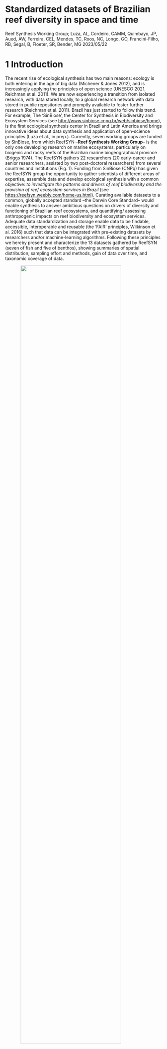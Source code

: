 Standardized datasets of Brazilian reef diversity in space and time
================
Reef Synthesis Working Group; Luza, AL, Cordeiro, CAMM, Quimbayo, JP,
Aued, AW, Ferreira, CEL, Mendes, TC, Roos, NC, Longo, GO,
Francini-Filho, RB, Segal, B, Floeter, SR, Bender, MG
2023/05/22

<!-- README.md is generated from README.Rmd. Please edit that file -->
<!-- badges: start -->
<!-- badges: end -->

# 1 Introduction

The recent rise of ecological synthesis has two main reasons: ecology is
both entering in the age of big data (Michener & Jones 2012), and is
increasingly applying the principles of open science (UNESCO 2021,
Reichman et al. 2011). We are now experiencing a transition from
isolated research, with data stored locally, to a global research
network with data stored in public repositories and promptly available
to foster further research (Reichman et al. 2011). Brazil has just
started to follow this trend. For example, The ‘SinBiose’, the Center
for Synthesis in Biodiversity and Ecosystem Services (see
<http://www.sinbiose.cnpq.br/web/sinbiose/home>), is the first
ecological synthesis center in Brazil and Latin America and brings
innovative ideas about data synthesis and application of open-science
principles (Luza et al., in prep.). Currently, seven working groups are
funded by SinBiose, from which ReefSYN –**Reef Synthesis Working
Group**– is the only one developing research on marine ecosystems,
particularly on biogenic and rocky reefs of the Brazilian marine
biogeographical province (Briggs 1974). The ReefSYN gathers 22
researchers (20 early-career and senior researchers, assisted by two
post-doctoral researchers) from several countries and institutions (Fig.
1). Funding from SinBiose (CNPq) has given the ReefSYN group the
opportunity to gather scientists of different areas of expertise,
assemble data and develop ecological synthesis with a common objective:
*to investigate the patterns and drivers of reef biodiversity and the
provision of reef ecosystem services in Brazil* (see
<https://reefsyn.weebly.com/home-us.html>). Curating available datasets
to a common, globally accepted standard –the Darwin Core Standard– would
enable synthesis to answer ambitious questions on drivers of diversity
and functioning of Brazilian reef ecosystems, and quantifying/ assessing
anthropogenic impacts on reef biodiversity and ecosystem services.
Adequate data standardization and storage enable data to be findable,
accessible, interoperable and reusable (the ‘FAIR’ principles, Wilkinson
et al. 2016) such that data can be integrated with pre-existing datasets
by researchers and/or machine-learning algorithms. Following these
principles we hereby present and characterize the 13 datasets gathered
by ReefSYN (seven of fish and five of benthos), showing summaries of
spatial distribution, sampling effort and methods, gain of data over
time, and taxonomic coverage of data.

<img src="README_files/figure-gfm/unnamed-chunk-1-1.png" width="80%" height="80%" style="display: block; margin: auto;" /><img src="README_files/figure-gfm/unnamed-chunk-1-2.png" width="80%" height="80%" style="display: block; margin: auto;" />
Fig. 1: Institutions (A) and research topics (B) explored by the ReefSYN
team members.

# 2 Methodology

## 2.1 Geographical and temporal coverage

From 2001 up to 2020, we gathered data on fish and benthic organisms
(e.g., algae, corals) in more 344 localities distributed throughout the
Brazilian coast and oceanic islands (Fig. 2, Tables 1 and 2). All these
data came from geographically replicated, large-scale and long-term
ecological monitoring research programs conducted over the last decades
in Brazil (SISBOTA-MAR, PELD-ILOC, Abrolhos Bank monitoring), and from
novel initiatives such as the monitoring of reef fish and benthos of Rio
Grande do Norte (e.g., Ross et al. 2019). The Brazilian marine
biogeographical province (Briggs, 1974; Floeter et al., 2008; Pinheiro
et al., 2018), located in Southwestern Atlantic, host reefs with mostly
turbid and nutrient-rich waters due to the sediment discharge from
several rivers that flow into the coast (Aued et al., 2018; Loiola et
al., 2019; Mies et al., 2020).Coral and rocky reefs are disposed along
more than 27 latitude degrees in the narrow continental shelf (0.91N to
27.6S latitude degrees; Fig. 3). These reefs are exposed to varied
temperature, productivity and salinity settings, producing a
north/northeast and south/southeast regionalization of the coastal
biodiversity (Cord et al., 2022; Pinheiro et al., 2018). Far from the
coast there are four oceanic islands, which host coralligenous and rocky
reefs, with high endemism levels, and a varied similarity in species
composition to that of coastal reefs (Cord et al., 2022; Pinheiro et
al., 2018). Recent analysis of spatially extensive benthic datasets
revealed clear-water reef communities occurring in the oceanic islands
and in oligotrophic waters from the Northeast region, whereas
turbid-water reef communities occurring throughout the coast (Santana et
al. 2023). The sampling effort available in the current datasets was not
evenly distributed in time. Indeed, since 2001, the number of samples
accumulated over time, as well as the number of sampled taxa (Fig. 2).
There was a notable increase in sampling effort after 2012-2013, which
is associated with the Sisbiota-Mar network, the increase in team
members, aggregation of datasets, and the total amount of financial
support derived from network cooperative efforts/partners. The
ProspeqMar project, for example, which has bioprospection and holobiotic
investigation objectives, has been an important contribution to network
maintenance from 2013 onwards. Notably, the cumulative number of
eventIDs (i.e. information associated with a sampling event–
i.e. something that occurs at a place and time– Darwin Core Task Group
(2009)) over time across the datasets show that i) there was an abrupt
increase in the number of eventIDs after 2013, mainly for benthos
(leveraged by the Sisbiota-Mar project (CNPq)), ii) large projects such
as Sisbiota-Mar and PELD ILOC have already made an effort to gather data
from previous initiatives (Krajewski & Floeter 2011), iii) there was a
nearly constant increase in the number of fish taxa over time. For
benthos, in contrast, there were years of constancy amid years of abrupt
increase in the number of identified taxa (Figs. 3 and 4), a delay
probably caused by the laboratory and computational work required to
identify these organisms.

<img src="README_files/figure-gfm/unnamed-chunk-2-1.png" width="100%" height="100%" style="display: block; margin: auto;" />
Fig. 2: Spatial distribution of fish (left) and benthos (right) sampling
sites per dataset.

## 2.2 Data description

The datasets described here represent different efforts to gather data
on reef fish and benthos along the Brazilian biogeographical province.
We hereby present 13 datasets, being eight of reef fish and five of
benthos. Three out of seven fish datasets and two out of five benthic
datasets are time series (Tables 1 and 2). The remaining datasets are
spatial snapshots (only one visit to a site) whose data were collected
over many years. There were a total of 23906 samples distributed
throughout the Brazilian biogeographic province (n=19969 for fish, and
n=3937) from 2001 to 2023. These samples were distributed in a total of
50 sites and 316 localities.

Table 1: Description of reef fish datasets.

| Dataset |         Sampling Protocol          | Samples (n) |     Scale     | Sampling area (m2) | Number of sites |    Latitude    |   Longitude    |   Years   |
|:-------:|:----------------------------------:|:-----------:|:-------------:|:------------------:|:---------------:|:--------------:|:--------------:|:---------:|
|    I    | Underwater visual survey - 20 x 2m |    4570     | Transect/plot |         40         |       20        |  -27.85, 0.92  | -48.52, -28.86 | 2001-2015 |
|   VI    |        Video plot - 2 x 1m         |     390     | Transect/plot |         2          |       12        |  -27.6, -0.87  | -48.39, -34.04 | 2009-2014 |
|   IV    | Underwater Visual Survey - 20 x 2m |    3480     | Transect/plot |         40         |        4        |  -20.53, 0.97  | -33.82, -28.86 | 2006-2019 |
|  VIII   | Underwater visual survey - 20 x 2m |     859     | Transect/plot |         40         |        7        |  -6.38, -4.72  | -36.7, -34.93  | 2016-2023 |
|    V    | Underwater visual survey - 20 x 2m |    1897     | Transect/plot |         40         |        9        | -27.84, -27.12 | -48.53, -48.33 | 2007-2021 |
|   III   | Underwater visual survey - 20 x 2m |    2159     | Transect/plot |         40         |        1        | -23.01, -22.96 | -42.04, -41.98 | 2003-2021 |
|   II    | Stationary visual survey - 4 x 2m  |    6422     | Transect/plot |         8          |        5        |  -18, -16.89   | -39.15, -38.65 | 2001-2014 |
|   VII   | Underwater visual survey - 20 x 2m |     330     | Transect/plot |         40         |        1        | -24.11, -24.1  | -45.71, -45.69 | 2013-2022 |

Table 2: number of sampling events of benthos sampling, per dataset.

| Dataset |       Sampling Protocol       | Samples (n) |   Scale    | Sampling area (m2) | Number of sites |    Latitude    |   Longitude    |   Years   |
|:-------:|:-----------------------------:|:-----------:|:----------:|:------------------:|:---------------:|:--------------:|:--------------:|:---------:|
|   XI    | Photoquadrats - 0.25 x 0.25 m |     345     | Plot/point |        0.06        |       15        |  -27.6, -0.87  | -48.39, -29.31 | 2010-2014 |
|    X    | Photoquadrats - 0.66 x 0.75 m |     24      | Plot/point |        0.50        |        7        |  -24.29, 0.92  | -46.18, -28.86 | 2008-2018 |
|   XII   |    Photoquadrats 50 X 50cm    |    2634     | Plot/point |        0.25        |        4        |  -20.52, 0.92  | -33.82, -29.32 | 2013-2019 |
|  XIII   | Photoquadrats - 0.25 x 0.25 m |     285     | Plot/point |        0.06        |        7        |  -6.38, -4.75  | -36.69, -34.93 | 2016-2017 |
|   IX    |  Photoquadrats - 0.5 x 0.5 m  |     54      | Plot/point |        0.66        |        7        | -17.98, -16.89 | -39.15, -38.66 | 2003-2014 |
|   IX    |   Photoquadrats - 1 X 0.7 m   |     595     | Plot/point |        0.66        |        7        | -17.98, -16.89 | -39.15, -38.66 | 2003-2014 |

<!-- badges: start -->
<!-- badges: end -->

<img src="README_files/figure-gfm/unnamed-chunk-5-1.png" width="100%" height="100%" style="display: block; margin: auto;" />
Fig. 3: The number of sampling events accumulated over time for fish
(top) and benthos (bottom). One sampling event consists, for example, on
one transect deployed into a locality. The vertical segments indicate
the year in which data included in each dataset started to be collected.
The horizontal bars depict the main funding sources as follows: dark
gray bar: Sisbiota, CNPq; light gray bar: PELD, CNPq; green bar:
ReefSYN, SinBiose CNPq.Databases: I: Fish communities from the Brazilian
province; II: Abrolhos Bank monitoring/time series; III: Arraial do Cabo
(Rio de Janeiro) monitoring/time series; IV: Oceanic islands’
monitoring/time series; V: Santa Catarina monitoring/time series; VI:
Trophic interactions along the Western Atlantic; VII: Alcatrazes
monitoring/time series; VIII: Rio Grande do Norte monitoring/time
series; IX: Benthic communities’ monitoring in Abrolhos Bank; X:
Extended benthic communities from the Brazilian province; XI: Benthic
communities from the Brazilian province; XII: Benthic communities’
monitoring/time series from oceanic islands; XIII: Benthic communities
from Rio Grande do Norte.

<img src="README_files/figure-gfm/unnamed-chunk-6-1.png" width="100%" height="100%" style="display: block; margin: auto;" />
Fig. 4: Trends in the number of scientific names accumulated over time
for fish (top) and benthos (bottom). The vertical segments depict the
year in which data included in each Dataset started to be collected. The
horizontal bars depict the formal funding as follows: dark gray bar:
Sisbiota, CNPq; light gray bar: PELD, CNPq; green bar: ReefSYN, SinBiose
CNPq. Databases: I: Fish communities from the Brazilian province; II:
Abrolhos Bank monitoring/time series; III: Arraial do Cabo (Rio de
Janeiro) monitoring/time series; IV: Oceanic islands’ monitoring/time
series; V: Santa Catarina monitoring/time series; VI: Trophic
interactions along the Western Atlantic; VII: Alcatrazes monitoring/time
series; VIII: Rio Grande do Norte monitoring/time series; IX: Benthic
communities’ monitoring in Abrolhos Bank; X: Extended benthic
communities from the Brazilian province; XI: Benthic communities from
the Brazilian province; XII: Benthic communities’ monitoring/time series
from oceanic islands; XIII: Benthic communities from Rio Grande do
Norte.

# 2.3 Data sources and sampling protocol

## 2.3.1 Reef fish datasets

### 2.3.1.1 Dataset I: Fish communities from the Brazilian province

This dataset, used by Morais et al. (2017), includes fish counts and
size estimates in 4,570 transects distributed over 137 localities in 20
different sites spanning from 0° to 27°S latitude degrees (including
oceanic islands). Sampling descriptors include *Observer ID*, *site
depth*, and *date*. The geographical information (coordinates) is
indicated here at the site level (i.e., represents a set of replicates
of transects in a given time and place). The method used to sample fish
was underwater visual census (UVC) with 20 × 2m in dimension, and
samples were obtained in the austral summer from 2007 to 2011. Strip
transects performed by free or scuba diving, during which the diver
unwound a tape while identifying, counting and estimating the total
length (LT, cm) of non-cryptic fishes \>10 cm. And, while retracting the
tape, following the same procedure for benthic-associated non-cryptic
fishes \<10 cm and cryptic species (see Morais et al. 2017 for more
details). The dataset also includes data from Krajewski & Floeter
(2011).

### 2.3.1.2 Dataset II: Abrolhos Bank monitoring/time series

Fish assemblage data from the Abrolhos Bank was collected by Ronaldo
Francini-Filho from 2001 to 2014. The dataset here includes samples of
five sites and 28 localities nested within sites but not evenly
distributed in space.. The variables in this dataset are related to the
description of fish identification and abundance, measured at stationary
visual censuses (4 x 2m, 5 min). Depth of sampling varied among sites
and ranged between 2 and 15m. Benthic communities assessments were
completed at the same sites, localities and depths of fish stationary
censuses, using either point-intersect technique (four 10m-transects in
each depth and locality) or photo quadrats (10 quadrats, 0.7m2).

### 2.3.1.3 Dataset III: Arraial do Cabo (Rio de Janeiro) monitoring/time series

The data were collected by the [LECAR team](https://www.lecar.uff.br/)
from 2003 to 2021, but were annually collected only from 2014 to 2021 at
four of the 21 sites monitored. All other sites were sampled
opportunistically. Dataset includes fish species, size and abundance
recorded at 40m2 (20x2m) belt-transects in rocky reefs in Arraial do
Cabo, Rio de Janeiro. Transects were laid at different depths at,
approximately, 5m intervals according to local maximum depths, ranging
from 1 to 25m deep. Samples include data from two distinct oceanographic
domains present locally, one under strong influence of seasonal
upwelling, and another with indirect influence of the upwelling.

### 2.3.1.4 Dataset IV: Oceanic islands’ monitoring/time series

Dataset of fish recorded in the four oceanic islands of Brazil: Fernando
de Noronha Archipelago, Rocas’ Atoll, Trindade Island and Martiz Vaz
Archipelago, and Saint Peter and Saint Paul’s Archipelago. Data were
collected from 2013 to 2019, organized by Juan Quimbayo, Thiago Silveira
and Cesar Cordeiro (PELD-ILOC team) and is curated by Cesar Cordeiro.
The method used to sample fish was the underwater visual census (UVC).
These data were generated by the team of applying the same UVS protocol
(20 x 2m strip transect) described above and used by Morais et
al. (2017). Transects were laid at different depths at 5m intervals
according to local maximum depths, ranging from 3 to 25m deep.

### 2.3.1.5 Dataset V: Santa Catarina monitoring/time series

The data was collected yearly by the [LBMM team](https://lbmm.ufsc.br/),
from 2007 to 2021. Dataset includes fish species, size and abundance
recorded at 40m2 (20x2m) belt-transects in nine sites along the Santa
Catarina state coastal area. Transects were laid at different depths at,
approximately, 5m intervals according to local maximum depths, ranging
from 1 to 25m deep (Quimbayo et al. 2022).

### 2.3.1.6 Dataset VI: Trophic interactions along the Western Atlantic

This dataset, used by Longo et al. (2019), includes records of feeding
behavior of fish over the benthic community, as well interactions among
fish. These data were obtained with 1,133 unique videoplots deployed in
70 localities from 17 different sites spanning 61 degrees of latitude,
from 34°N to 27°S. Sampling descriptors include *recording time*,
*date*, *depth*, and *observed ID*. At each site, static videos were
replicated at 2 × 1 m areas positioned haphazardly on the reefs, with
5–10 m between replicates. Feeding pressure was estimated as the product
of the number of bites taken and the body mass (in kilograms) of the
fish, accounting for body size variation. Individual biomass was
obtained through length–weight relationships from the literature (Froese
& Pauly, 2016).

### 2.3.1.7 Dataset VII: Alcatrazes monitoring/time series

This dataset has been collected through the collective effort among
Instituto Chico Mendes, Centro de Biologia Marinha, Universidade de São
Paulo (CEBIMar/USP), LECAR and LBMM teams. The Alcatrazes Archipelago
(AA) is located 36 km offshore the Northern Coast of São Paulo State,
Brazil (24°06’03” S, 45°41’25” W; Fig. 1). This archipelago is composed
of one main island and 13 rocky outcrops of different size, making up 73
ha of land. The Alcatrazes monitoring program started 2013 until present
and has aimed to monitor reef fish assemblages using belt transects
(underwater visual surveys of 40 m2 (20 - 2m transects). A total of 113
species were recorded (109 identified at the level of species and four
at the level of genus) along 325 plots (belt transects). In each
transect, the divers identified, counted, and estimated the total length
(TL) of all fish species observed within a belt transect.

### 2.3.1.8 Dataset VIII: Rio Grande do Norte monitoring/time series

Data collected by Guilherme Longo and Natália C Roos in Rio Grande do
Norte, based on fishes and benthos collected in the same spatial unit. A
transect of 20x2m was used to record fishes, they also deployed 10 photo
quadrats to register benthic organisms. Data have been collected yearly
since 2016, at depths ranging from 1 to 28 m according to local depth.
These data were used in a publication by Natalia Roos [Roos et
al. 2019](https://www.int-res.com/prepress/m13005.html).

## 2.3.2 Benthic datasets

### 2.3.2.1 Dataset IX: Benthic communities’ monitoring in Abrolhos Bank

A mosaic of 15 high-resolution digital images totaling 0.7 m2
constituted each sample. Quadrats were permanently delimited by fixed
metal pins and set at random distances along a 20–50 m axis on the tops
of reef pinnacles. Relative coral cover was estimated through the
identification of organisms below 300 randomly distributed points per
quadrat (i.e., 20 points per photograph) using the Coral Point Count
with Excel Extensions software (Kohler and Gill, 2006). The counts of
benthic organisms were converted to percentages.

### 2.3.2.2 Dataset X: Extended benthic communities from the Brazilian province

This dataset was compiled by Erika Santana, Anaíde Aued, and Ronaldo
Francini-Filho, and consists of data on benthic organisms sampled in
photo quadrats deployed in several sites disposed along the coast and
oceanic islands. This dataset is complementary to the dataset of Aued et
al. (2018). Following the imaging register, image processing was done
using the Coral Point Count with Excel extensions software (CPCe v. 4.1)
(Kohler and Gill, 2006). Benthic organisms were identified at different
taxonomic levels (morphotype, species, order). Morphotypes were adapted
from Steneck and Dethier (1994) in which algae are grouped according to
morpho-anatomical characteristics. However, morphotype, bare substrate,
sediment, lost information (shade, quadrat, tape) and turf were not
included in the data because they do not represent taxonomic entities in
which DwC standards are based. The dataset originally had environmental
descriptors such as *site depth*, *month* and *year*, which were
adequate here using DwC standards. This dataset was combined with the
dataset of Aued et al. (2018) in the analysis of Santana et al. (2023).
For dataset including benthic cover categories not included here, please
contact data providers.

### 2.3.2.3 Dataset XI: Benthic communities from the Brazilian province

includes site-level cover information of \~100 benthic taxa from 3,855
photo quadrats deployed in 40 localities from 15 different sites,
spanning 0° to 27°S latitude degrees. The sampling sites indicated here
are the same from Morais et al. (2017). Benthic organisms were
identified at the lowest possible taxonomic level (i.e., morphotype,
species, order) according to constraints related to image
identification. Image processing was done using the Coral Point Count
with Excel extensions software (CPCe v. 4.1) (Kohler and Gill, 2006),
with the exception of data from Trindade island which was analysed using
the photoQuad software (Trygonis & Sini, 2012). Bare substrate,
sediment, lost information (shade, quadrat, tape) and turf were not
included in the data because they do not represent taxonomic entities in
which DwC standards are based. Sampling descriptors include *photo
quadrat ID*, *site depth*, *date* or *year* and, for some samples,
*observer ID.* The geographical information is indicated at the site
level. Six to twenty 2x1m horizontal surfaces of reef area on each depth
strata were haphazardly selected for taking photo quadrats (25 x 25 cm)
and characterized the benthic community. Each 2x1m area was set, at
least, two meters apart from each other and considered as independent
sample units.

### 2.3.2.4 Dataset XII: Benthic communities’ monitoring/time series from oceanic islands

Dataset of benthic communities recorded in the four oceanic islands of
Brazil: Fernando de Noronha Archipelago, Rocas’ Atoll, Trindade Island
and Martin Vaz Archipelago, and Saint Peter and Saint Paul’s
Archipelago. These data were collected from 2013 to 2022, organized by
Thiago Silveira and Cesar Cordeiro (PELD-ILOC team) and curated by Cesar
Cordeiro. These data were generated by the team of [PELD ILOC
project](http://peldiloc.sites.ufsc.br/), and are still being sampled
annually. As the images from 2020 to 2022 are still under analysis,
these data were not included here. The method for registering the
benthic community included three to six fixed transects (20 m) parallel
to the coastline placed at 2 m intervals. Ten to 11 (50 × 50 cm) photo
quadrats were taken at each transect in each year and locality from 2013
to 2019. Following the imaging register, image processing was done using
the Coral Point Count with Excel extensions software (CPCe v. 4.1)
(Kohler and Gill, 2006). This stage consisted on the identification of
major taxonomic, morpho-anatomical benthic groups and the estimation of
their relative cover in samples. Bare substrate, sediment, lost
information (shade, quadrat, tape), morpho-anatomical benthic groups and
turf were not included in the data because they do not represent
taxonomical entities in which DwC standards are based. Software analysis
were performed by overlaying 50 random points on each image and
identifying the organisms immediately below each point details (details
in Zamoner et al. 2021).

### 2.3.2.4 Dataset XIII: Benthic communities from Rio Grande do Norte

See 2.3.1.4

# 2.4 Data management and standardization

We strive to standardize data and follow the FAIR principles of data
science – i.e. data should be “findable”, “accessible”, “interoperable”,
and “reusable” (Wilkinson et al., 2016). Data holders supplied their
datasets to the database managers in digital format (e.g., spreadsheets,
csv files). The datasets were predominantly managed in the R Programming
Environment (R Core Team 2022).

# 2.5 Data structure

All datasets are available as a Darwin Core Archive (DwC-A), and all
fields were named compliant with Darwin Core (DwC) standards (TDWG,
2015), which includes an event core (event sampling data), occurrence
(taxonomic data), and extended measurement or fact (environmental
variables and taxa counts or cover) (Fig. 5).

<img src="dataStructure.png" width="75%" height="75%" style="display: block; margin: auto;" />
Fig. 5: ReefSYN data structure following the Darwin Core Standard.
Dataset codes in Tables 1 and 2.

# 2.6 Quality assurance/quality control procedures

- The name of all taxa were checked against the WoRMS database, using
  the R package “worrms” (World Register of Marine Species (WoRMS,
  2022)). Thus, valid scientific names were called
  “scientificNameAccepted” following the DwC standard.
- Samples were always collected by researchers or trained students.
- Sampling methods are broadly used and accepted worldwide.
- Data were checked by two data managers (A.L. Luza, C. Cordeiro) and
  questions were sent to data owners whenever necessary. The data owners
  are listed in the Author contributions’ section. Overall, main
  inconsistencies found in the datasets (and solved by contacting the
  data owners) were related with 1) region names; 2) locality names; 3)
  site names; 4) different IDs of unique sampling events; 5) format of
  sampling day, month and year; 6) Missing sampling day, month, year; 7)
  lack of geographical information; 8) misspelling of species names; 9)
  sampling unit identity (e.g., one video plot, photoquadrat).
- Data owners shared Microsoft Excel spreadsheets (“.csv”, “.xlsx”),
  often containing data in a wide format. Most data were transformed
  into a long format, organized, standardized (following the DwC
  standard) and processed using the R Programming Environment (R Core
  Team, 2022). Some modifications that could not be easily done in R,
  regarding the splitting of sample IDs, were done in Microsoft Excel.
  It consisted in dealing with eventIDs separated by different
  separators (“ \_ “,” . ” , …) and we used Excel to have more control
  on what information to get. R routines (scripts) are available at
  GitHub, together with the raw data.
- Softwares used to identify benthos were cited in the description of
  each dataset so the data user is aware of them.

# 2.7 Taxonomic coverage

General taxonomic coverage description

The seven fish datasets comprise the description of the occurrence of
307 taxa from 173 genera, 69 families and 2 classes, being them
TeleosteiandElasmobranchii. The five benthic datasets comprise the
description of the occurrence of 82 taxa, 82 genera, 68 families, 15
classes, and 4 kingdoms, being them Plantae, Animalia, Bacteria,
Chromista. Because the photographic identification does not always allow
the species level identification, the number of genera and families are
comparatively high relative to species richness. In general, the
datasets with a large spatial coverage (datasets I and X from
SISBIOTA-Mar project) showed higher taxa richness in comparison with
local monitoring (datasets IV and XI) (Fig. 6).

<img src="README_files/figure-gfm/unnamed-chunk-8-1.png" width="100%" height="100%" style="display: block; margin: auto;" />
Fig. 6: Taxa richness according to taxonomic classification in each
dataset. Column labels denote different reef fish and benthos datasets
(see Fig. 5).

# 2.8 Taxonomic coverage per dataset

## 2.8.1 Fish

*Taxonomic ranks*

Kingdom: Animalia, NA

Phylum: Chordata, NA

Class: Elasmobranchii, Teleostei, NA

Orders: Acanthuriformes, Acropomatiformes, Albuliformes, Anguilliformes,
Aulopiformes, Batrachoidiformes, Beloniformes, Blenniiformes,
Callionymiformes, Carangaria incertae sedis, Carangiformes,
Carcharhiniformes, Centrarchiformes, Clupeiformes, Dactylopteriformes,
Eupercaria incertae sedis, Gobiesociformes, Gobiiformes,
Holocentriformes, Kurtiformes, Lophiiformes, Mugiliformes, Mulliformes,
Myliobatiformes, Orectolobiformes, Ovalentaria incertae sedis,
Perciformes, Pleuronectiformes, Rhinopristiformes, Scombriformes,
Syngnathiformes, Tetraodontiformes, Torpediniformes, NA

Families: Acanthuridae, Albulidae, Antennariidae, Apogonidae,
Aulostomidae, Balistidae, Batrachoididae, Belonidae, Blenniidae,
Bothidae, Callionymidae, Carangidae, Carcharhinidae, Centropomidae,
Chaenopsidae, Chaetodontidae, Cirrhitidae, Dactylopteridae, Dasyatidae,
Diodontidae, Dorosomatidae, Echeneidae, Engraulidae, Ephippidae,
Fistulariidae, Gerreidae, Ginglymostomatidae, Gobiesocidae, Gobiidae,
Grammatidae, Gymnuridae, Haemulidae, Hemiramphidae, Holocentridae,
Kyphosidae, Labridae, Labrisomidae, Lutjanidae, Malacanthidae,
Microdesmidae, Monacanthidae, Mugilidae, Mullidae, Muraenidae,
Myliobatidae, Narcinidae, Ogcocephalidae, Ophichthidae, Opistognathidae,
Ostraciidae, Pempheridae, Pinguipedidae, Pomacanthidae, Pomacentridae,
Pomatomidae, Priacanthidae, Rachycentridae, Rhinobatidae, Scaridae,
Sciaenidae, Scombridae, Scorpaenidae, Serranidae, Sparidae,
Sphyraenidae, Syngnathidae, Synodontidae, Tetraodontidae,
Tripterygiidae, NA

Genus: Ablennes, Abudefduf, Acanthistius, Acanthostracion, Acanthurus,
Aetobatus, Ahlia, Albula, Alectis, Alphestes, Aluterus, Amblycirrhitus,
Amphichthys, Anchoviella, Anisotremus, Antennarius, Apogon, Archosargus,
Arcos, Astrapogon, Aulostomus, Azurina, Balistes, Bathygobius, Belone,
Bodianus, Bothus, Brachygenys, Calamus, Callionymus, Cantherhines,
Canthidermis, Canthigaster, Caranx, Carcharhinus, Centropomus,
Centropyge, Cephalopholis, Chaetodipterus, Chaetodon, Chilomycterus,
Chloroscombrus, Choranthias, Chromis, Clepticus, Coryphopterus,
Cosmocampus, Cryptotomus, Ctenogobius, Dactylopterus, Dasyatis,
Decapterus, Dermatolepis, Diapterus, Diodon, Diplectrum, Diplodus,
Doratonotus, Dules, Echeneis, Echidna, Elacatinus, Elagatis,
Emblemariopsis, Enchelycore, Engraulis, Enneanectes, Entomacrodus,
Epinephelus, Equetus, Eucinostomus, Eugerres, Euthynnus, Fistularia,
Gerres, Ginglymostoma, Gnatholepis, Gobioclinus, Gobiosoma,
Goblioclinus, Gramma, Gymnothorax, Gymnura, Haemulon, Halichoeres,
Harengula, Hemiramphus, Heteropriacanthus, Hippocampus, Holacanthus,
Holocentrus, Hypanus, Hypleurochilus, Hyporthodus, Hypsoblennius,
Kyphosus, Labrisomus, Lactophrys, Lutjanus, Malacanthus, Malacoctenus,
Melichthys, Micrognathus, Microgobius, Microspathodon, Mugil,
Mulloidichthys, Mullus, Muraena, Mycteroperca, Myliobatis, Myrichthys,
Myripristis, Narcine, Negaprion, Nicholsina, Ocyurus, Odontoscion,
Ogcocephalus, Ophichthus, Ophioblennius, Opistognathus, Orthopristis,
Pagrus, Parablennius, Paraclinus, Paranthias, Pareques, Pempheris,
Phaeoptyx, Pinguipes, Platybelone, Plectrypops, Pomacanthus, Pomatomus,
Porichthys, Priacanthus, Prognathodes, Pronotogrammus, Pseudobatos,
Pseudocaranx, Pseudupeneus, Ptereleotris, Rachycentron, Rhinobatos,
Rhomboplites, Rypticus, Sardinella, Sargocentron, Scartella, Scarus,
Scomberomorus, Scorpaena, Scorpaenodes, Selar, Selene, Seriola,
Serranus, Sparisoma, Sphoeroides, Sphyraena, Starksia, Stegastes,
Stephanolepis, Strongylura, Synodus, Thalassoma, Trachinotus, Upeneus,
Uraspis, Xyrichtys, Zapteryx, NA

Species: Ablennes hians, Abudefduf saxatilis, Acanthistius brasilianus,
Acanthostracion polygonium, Acanthostracion quadricornis, Acanthurus
bahianus, Acanthurus chirurgus, Acanthurus coeruleus, Acanthurus
monroviae, Aetobatus narinari, Ahlia egmontis, Albula vulpes, Alectis
ciliaris, Alphestes afer, Aluterus monoceros, Aluterus scriptus,
Amblycirrhitus pinos, Amphichthys cryptocentrus, Anchoviella
lepidentostole, Anisotremus moricandi, Anisotremus surinamensis,
Anisotremus virginicus, Antennarius multiocellatus, Apogon americanus,
Apogon pseudomaculatus, Archosargus probatocephalus, Archosargus
rhomboidalis, Arcos rhodospilus, Astrapogon puncticulatus, Aulostomus
maculatus, Aulostomus strigosus, Azurina multilineata, Balistes
capriscus, Balistes vetula, Bathygobius soporator, Belone belone,
Bodianus insularis, Bodianus pulchellus, Bodianus rufus, Bothus lunatus,
Bothus ocellatus, Brachygenys chrysargyreum, Calamus calamus, Calamus
penna, Callionymus bairdi, Cantherhines macrocerus, Cantherhines pullus,
Canthidermis maculata, Canthidermis sufflamen, Canthigaster figueiredoi,
Caranx bartholomaei, Caranx crysos, Caranx hippos, Caranx latus, Caranx
lugubris, Caranx ruber, Carcharhinus perezi, Carcharhinus perezii,
Centropomus parallelus, Centropomus undecimalis, Centropyge
aurantonotus, Cephalopholis fulva, Chaetodipterus faber, Chaetodon
ocellatus, Chaetodon sedentarius, Chaetodon striatus, Chilomycterus
reticulatus, Chilomycterus spinosus, Chloroscombrus chrysurus,
Choranthias salmopunctatus, Chromis flavicauda, Chromis jubauna, Chromis
limbata, Chromis scotti, Clepticus brasiliensis, Coryphopterus dicrus,
Coryphopterus glaucofraenum, Coryphopterus thrix, Cosmocampus
albirostris, Cryptotomus roseus, Ctenogobius saepepallens, Dactylopterus
volitans, Decapterus macarellus, Decapterus punctatus, Dermatolepis
inermis, Diapterus auratus, Diodon holocanthus, Diodon hystrix,
Diplectrum formosum, Diplectrum radiale, Diplodus argenteus, Doratonotus
megalepis, Dules auriga, Echeneis naucrates, Echidna catenata,
Elacatinus figaro, Elacatinus phthirophagus, Elacatinus pridisi,
Elagatis bipinnulata, Emblemariopsis signifer, Enchelycore anatina,
Enchelycore carychroa, Enchelycore nigricans, Engraulis anchoita,
Enneanectes altivelis, Enneanectes smithi, Epinephelus adscensionis,
Epinephelus itajara, Epinephelus marginatus, Epinephelus morio, Equetus
lanceolatus, Eucinostomus argenteus, Eucinostomus lefroyi, Eucinostomus
melanopterus, Eugerres brasilianus, Euthynnus alletteratus, Fistularia
petimba, Fistularia tabacaria, Gerres cinereus, Ginglymostoma cirratum,
Gnatholepis thompsoni, Gobioclinus kalisherae, Gobiosoma hemigymnum,
Goblioclinus kalisherae, Gramma brasiliensis, Gymnothorax funebris,
Gymnothorax miliaris, Gymnothorax mordax, Gymnothorax moringa,
Gymnothorax vicinus, Gymnura altavela, Haemulon atlanticus, Haemulon
aurolineatum, Haemulon chrysargyreum, Haemulon melanurum, Haemulon
parra, Haemulon plumierii, Haemulon squamipinna, Haemulon steindachneri,
Halichoeres bivittatus, Halichoeres brasiliensis, Halichoeres
dimidiatus, Halichoeres maculipinna, Halichoeres penrosei, Halichoeres
poeyi, Halichoeres radiatus, Halichoeres rubrovirens, Halichoeres
sazimai, Harengula clupeola, Harengula jaguana, Hemiramphus
brasiliensis, Heteropriacanthus cruentatus, Hippocampus reidi,
Holacanthus ciliaris, Holacanthus tricolor, Holocentrus adscensionis,
Hypanus berthalutzae, Hypanus berthalutzea, Hypanus marianae,
Hypleurochilus brasil, Hypleurochilus fissicornis, Hypleurochilus
pseudoaequipinnis, Hyporthodus niveatus, Hypsoblennius invemar, Kyphosus
bigibbus, Kyphosus cinerascens, Kyphosus sectatrix, Kyphosus vaigiensis,
Labrisomus cricota, Labrisomus nuchipinnis, Lactophrys trigonus,
Lutjanus alexandrei, Lutjanus analis, Lutjanus apodus, Lutjanus
cyanopterus, Lutjanus griseus, Lutjanus jocu, Lutjanus synagris,
Malacanthus plumieri, Malacoctenus brunoi, Malacoctenus delalandii,
Malacoctenus lianae, Malacoctenus triangulatus, Malacoctenus zaluari,
Melichthys niger, Micrognathus crinitus, Microgobius carri,
Microspathodon chrysurus, Mugil curema, Mulloidichthys martinicus,
Mullus argentinae, Muraena melanotis, Muraena pavonina, Muraena
retifera, Mycteroperca acutirostris, Mycteroperca bonaci, Mycteroperca
interstitialis, Mycteroperca marginata, Mycteroperca microlepis,
Mycteroperca venenosa, Myliobatis goodei, Myrichthys breviceps,
Myrichthys ocellatus, Myripristis jacobus, Narcine brasiliensis,
Negaprion brevirostris, Nicholsina collettei, Nicholsina usta, Ocyurus
chrysurus, Odontoscion dentex, Ogcocephalus vespertilio, Ophichthus
ophis, Ophioblennius atlanticus, Ophioblennius macclurei, Ophioblennius
trinitatis, Opistognathus aurifrons, Orthopristis ruber, Pagrus pagrus,
Parablennius marmoreus, Parablennius pilicornis, Paraclinus spectator,
Paranthias furcifer, Pareques acuminatus, Pempheris schomburgkii,
Phaeoptyx pigmentaria, Pinguipes brasilianus, Platybelone argalus,
Plectrypops retrospinis, Pomacanthus arcuatus, Pomacanthus paru,
Pomatomus saltatrix, Porichthys porosissimus, Priacanthus arenatus,
Prognathodes brasiliensis, Prognathodes guyanensis, Prognathodes
marcellae, Prognathodes obliquus, Pronotogrammus martinicensis,
Pseudobatos horkelii, Pseudocaranx dentex, Pseudupeneus maculatus,
Ptereleotris randalli, Rachycentron canadum, Rhomboplites aurorubens,
Rypticus bistrispinus, Rypticus saponaceus, Sardinella brasiliensis,
Sargocentron bullisi, Scartella cristata, Scarus trispinosus, Scarus
zelindae, Scomberomorus brasiliensis, Scomberomorus maculatus,
Scomberomorus regalis, Scorpaena brachyptera, Scorpaena brasiliensis,
Scorpaena dispar, Scorpaena isthmensis, Scorpaena plumieri, Scorpaenodes
caribbaeus, Selar crumenophthalmus, Selene setapinnis, Selene vomer,
Seriola dumerili, Seriola lalandi, Seriola rivoliana, Serranus aliceae,
Serranus atricauda, Serranus atrobranchus, Serranus baldwini, Serranus
flaviventris, Serranus phoebe, Sparisoma amplum, Sparisoma axillare,
Sparisoma frondosum, Sparisoma radians, Sparisoma rocha, Sparisoma
tuiupiranga, Sparisoma viride, Sphoeroides greeleyi, Sphoeroides
spengleri, Sphoeroides testudineus, Sphyraena barracuda, Sphyraena
borealis, Sphyraena guachancho, Sphyraena picudilla, Sphyraena tome,
Starksia brasiliensis, Stegastes fuscus, Stegastes partitus, Stegastes
pictus, Stegastes rocasensis, Stegastes sanctipauli, Stegastes
variabilis, Stephanolepis hispidus, Strongylura timucu, Synodus foetens,
Synodus intermedius, Synodus synodus, Thalassoma noronhanum, Trachinotus
falcatus, Trachinotus goodei, Trachinotus ovatus, Upeneus parvus,
Uraspis secunda, Xyrichtys novacula, Zapteryx brevirostris

## 2.8.2 Benthos

*Taxonomic ranks*

Kingdom: Animalia, Bacteria, Chromista, Plantae

Phylum: Annelida, Arthropoda, Bryozoa, Chlorophyta, Chordata, Cnidaria,
Cyanobacteria, Echinodermata, Mollusca, Ochrophyta, Porifera, Rhodophyta

Class: Anthozoa, Ascidiacea, Asteroidea, Bivalvia, Demospongiae,
Echinoidea, Florideophyceae, Gymnolaemata, Homoscleromorpha, Hydrozoa,
Ophiuroidea, Phaeophyceae, Polychaeta, Thecostraca, Ulvophyceae, NA

Orders: Actiniaria, Agelasida, Amphilepidida, Anthoathecata,
Aplousobranchia, Bryopsidales, Camarodonta, Ceramiales, Cheilostomatida,
Chondrillida, Cladophorales, Clionaida, Corallinales, Dasycladales,
Diadematoida, Dictyoceratida, Dictyotales, Ectocarpales, Fucales,
Gelidiales, Gigartinales, Halymeniales, Haplosclerida,
Homosclerophorida, Leptothecata, Malacalcyonacea, Nemaliales,
Peyssonneliales, Phlebobranchia, Poecilosclerida, Rhodymeniales,
Sabellida, Scleractinia, Stolidobranchia, Suberitida, Ulvales,
Verongiida, Zoantharia, NA

Families: Agariciidae, Agelasidae, Aglaopheniidae, Aplysinidae,
Ascidiidae, Astrangiidae, Astrocoeniidae, Bryopsidaceae,
Callyspongiidae, Carijoidae, Caulerpaceae, Champiaceae, Chondrillidae,
Cladophoraceae, Clionaidae, Codiaceae, Corallinaceae, Crambeidae,
Cystocloniaceae, Dasycladaceae, Dendrophylliidae, Diadematidae,
Dictyotaceae, Didemnidae, Echinometridae, Faviidae, Galaxauraceae,
Gelidiaceae, Gelidiellaceae, Gorgoniidae, Halimedaceae, Halymeniaceae,
Irciniidae, Lithophyllaceae, Lomentariaceae, Meandrinidae,
Mesophyllumaceae, Microcionidae, Milleporidae, Montastraeidae,
Nephtheidae, Niphatidae, Ophiotrichidae, Paramuriceidae, Parazoanthidae,
Petrosiidae, Peyssonneliaceae, Plakinidae, Plexaurellidae, Plexauridae,
Pocilloporidae, Poritidae, Pterogorgiidae, Rhizangiidae, Rhodomelaceae,
Sargassaceae, Schizoporellidae, Scytosiphonaceae, Serpulidae,
Sertulariidae, Siphonocladaceae, Sphenopidae, Styelidae, Suberitidae,
Ulvaceae, Valoniaceae, Wrangeliaceae, Zoanthidae, NA

Genus: Agaricia, Agelas, Aiolochroia, Amphimedon, Amphiroa, Aplysina,
Astrangia, Botrylloides, Bryopsis, Callyspongia, Canistrocarpus,
Carijoa, Caulerpa, Chaetomorpha, Champia, Chondrilla, Cladophora,
Clathria, Cliona, Codium, Colpomenia, Diadema, Dictyopteris,
Dictyosphaeria, Dictyota, Didemnum, Digenea, Echinometra, Favia,
Galaxaura, Gelidiella, Gelidiopsis, Gelidium, Halimeda, Halymenia,
Heterogorgia, Hypnea, Idiellana, Ircinia, Jania, Laurencia, Leptogorgia,
Lobophora, Macrorhynchia, Madracis, Meandrina, Mesophyllum, Millepora,
Monanchora, Montastraea, Muricea, Muriceopsis, Mussismilia, Neomeris,
Neospongodes, Ophiothela, Padina, Palythoa, Parazoanthus, Peyssonnelia,
Phallusia, Phyllogorgia, Plakinastrella, Plexaurella, Porites,
Protopalythoa, Pseudosuberites, Sargassum, Schizoporella, Siderastrea,
Stephanocoenia, Stypopodium, Tricleocarpa, Trididemnum, Tubastraea,
Udotea, Ulva, Valonia, Verongula, Wrangelia, Xestospongia, Zoanthus, NA

Species: Agaricia agaricites, Agaricia fragilis, Agaricia humilis,
Agelas dispar, Aiolochroia crassa, Aplysina fulva, Aplysina lactuca,
Aplysina lacunosa, Astrangia rathbuni, Astrangia solitaria, Botrylloides
nigrum, Bryopsis pennata, Callyspongia vaginalis, Canistrocarpus
cervicornis, Carijoa riisei, Caulerpa cupressoides, Caulerpa mexicana,
Caulerpa racemosa, Caulerpa verticillata, Champia parvula, Chondrilla
nucula, Cliona delitrix, Codium intertextum, Colpomenia sinuosa, Diadema
antillarum, Dictyopteris jolyana, Dictyopteris justii, Dictyopteris
plagiogramma, Dictyosphaeria versluysii, Dictyota menstrualis, Dictyota
mertensii, Didemnum perlucidum, Digenea simplex, Echinometra lucunter,
Favia gravida, Gelidiella acerosa, Gelidium floridanum, Gelidium
pusillum, Halimeda discoidea, Halimeda opuntia, Hypnea musciformis,
Idiellana pristis, Ircinia felix, Ircinia strobilina, Lobophora
variegata, Macrorhynchia philippina, Madracis decactis, Meandrina
brasiliensis, Meandrina braziliensis, Mesophyllum erubescens, Millepora
alcicornis, Millepora braziliensis, Millepora nitida, Monanchora
arbuscula, Monanchora brasiliensis, Montastraea cavernosa, Muricea
flamma, Muriceopsis sulphurea, Mussismilia braziliensis, Mussismilia
harttii, Mussismilia hispida, Mussismilia leptophylla, Neomeris
annulata, Neospongodes atlantica, Ophiothela mirabilis, Palythoa
caribaeorum, Palythoa grandiflora, Palythoa variabilis, Phallusia nigra,
Phyllogorgia dilatata, Plakinastrella microspiculifera, Plexaurella
grandiflora, Plexaurella regia, Porites astreoides, Porites branneri,
Stephanocoenia intersepta, Tricleocarpa cylindrica, Valonia ventricosa,
Verongula gigantea, Verongula rigida, Xestospongia muta, Zoanthus
sociatus

# 3 Data availability

These data are published under CC BY-NC licence. “Policy of data sharing
and use” can be found in the ReefSYN Organization in Github (available
[here::here](https://github.com/Sinbiose-Reefs/reefsyn_site/blob/master/DataPolicy_SINBIOSE.pdf)).
Data embargo goes up to **January 2024**, one year after the end of
ReefSYN funding.

# 4 Potential use and conclusions

Develop this. Mention the objectives of published and ongoing papers.

# Author contributions

AL Luza and CAMM Cordeiro standardized the data to the DwC Standard.
Data holders: CAMM Cordeiro, AW Aued, CEL Ferreira, T Mendes, N Roos, GO
Longo, RB Francini-Filho, SR Floeter.

# Competing interests

The authors have no competing interest to declare.

# Disclaimer

Embargo for fish dataset III (Time series of Arraial do Cabo, Rio de
Janeiro)

# Permits

Data were collected following Brazilian government legislation. This
includes authorization to the SISBIOTA-Mar project to assess images of
the benthic communities along the Brazilian reefs, under the permits \#
06/2012 (Parcel do Manuel Luis; SEMA-MA), \# 29953–1 (Rocas Atoll;
ICMBio/ MMA—Brazilian Ministry of Environment), \# 29687–2 (Fernando de
Noronha; ICMBio/ MMA—Brazilian Ministry of Environment), \# 32145–1
(Costa dos Corais, ICMBio/ MMA—Brazilian Ministry of Environment), \#
22637 (Abrolhos, ICMBio/ MMA—Brazilian Ministry of Environment), \#
4416–1 (Trindade Island, ICMBio/ MMA—Brazilian Ministry of Environment),
\# 37869 (Alcatrazes, ICMBio/ MMA—Brazilian Ministry of Environment), \#
21422 (Florianópolis Norte, ICMBio/ MMA—Brazilian Ministry of
Environment), and for RN Maracajaú (APA dos Recifes de Corais,
IDEMA-RN).

# Acknowledgements

Students and researchers that collected the data. ReefSYN was supported
by the Center for Synthesis in Biodiversity and Ecosystem Services
\[SinBiose\] (CNPq). Thiago Silveira (PELD-ILOC team)

# Financial support

This project is funded by the Center for Synthesis in Biodiversity and
Ecosystem Services [SinBiose](http://www.sinbiose.cnpq.br/web/sinbiose)
(CNPq \#442417/2019-5, granted to MGB). The center is part of the
National Council for Scientific and Technological Development (*Conselho
Nacional de Desenvolvimento Científico e Tecnológico*, CNPq).Researchers
from the “Brazilian Marine Biodiversity Research Network – SISBIOTA-Mar”
(CNPq \#563276/2010-0 and FAPESC \#6308/2011-8 to SRF) and ‘‘Programa de
Monitoramento de Longa Duração das Comunidades Recifais de Ilhas
Oceânicas – PELD ILOC’’ (CNPq 441241/2016-6, to CELF), initiatives that
collected and shared their data sets used in this research. ALL received
post-doctoral fellowships from CNPq (#153024/2022-4, \#164240/2021-7,
\#151228/2021-3, \#152410/2020-1). GOL is grateful to a research
productivity scholarship provided by the Brazilian National Council for
Scientific and Technological Development (CNPq; 310517/2019-2) and
Serrapilheira Institute (Grant No. Serra-1708-15364) for continued
research support.

# References

Aued AW, Smith F, Quimbayo JP, Cândido DV, Longo GO, Ferreira CEL, …
Segal B (2018). Large-scale patterns of benthic marine communities in
the Brazilian Province. PLoS ONE, 13(6), e0198452.
<https://doi.org/10.1371/journal.pone.0198452>

Briggs JC (1974) Marine zoogeography. McGraw-Hill, New York.

Bruce T, Meirelles PM, Garcia G, Paranhos R, Rezende CE, et al. (2012)
Abrolhos Bank Reef health evaluated by means of water quality, microbial
diversity, benthic cover, and fish biomass data. PLoS ONE 7(6): e36687.
<doi:10.1371/journal.pone.0036687>

Cord I, Nunes LT, Barroso CX, Freire AS, Gadig OBF, Gomes PB, … Floeter
SR (2022) Brazilian marine biogeography: a multi-taxa approach for
outlining sectorization. Marine Biology, 169: 61.
<https://doi.org/10.1007/s00227-022-04045-8>

Darwin Core Task Group (2009) Darwin Core. Biodiversity Information
Standards (TDWG) <http://www.tdwg.org/standards/450>

Floeter SR, Rocha LA, Robertson DR, Joyeux JC, Smith-Vaniz WF, Wirtz P,
… Bernardi G (2008) Atlantic reef fish biogeography and evolution.
Journal of Biogeography, 35: 22–47.
<https://doi.org/10.1111/j.1365-2699.2007.01790.x>

Inagaki KY, Pennino MG, Floeter SR, Hay ME, Longo GO (2020) Trophic
interactions will expand geographically but be less intense as oceans
warm. Global Change Biology, 26: 6805–6812.
<https://doi.org/10.1111/gcb.15346>

Krajewski JP, Floeter SR (2011) Reef fish community structure of the
Fernando de Noronha Archipelago (Equatorial Western Atlantic): the
influence of exposure and benthic composition. Environ Biol Fish 92, 25.
<doi:10.1007/s10641-011-9813-3>

Loiola M, Cruz ICS, Lisboa DS, Mariano-Neto E, Leão ZMAN, Oliveira MDM,
Kikuchi RKP (2019) Structure of marginal coral reef assemblages under
different turbidity regime. Marine Environmental Research, 147: 138–148.
<https://doi.org/10.1016/j.marenvres.2019.03.013>

Longo GO, Hay ME, Ferreira CEL, Floeter SR (2019) Trophic interactions
across 61 degrees of latitude in the Western Atlantic. Glob. Ecol.
Biogeogr. 28: 107-117. <doi:10.1111/geb.12806>

Michener WK, Jones MB (2012) Ecoinformatics: supporting ecology as a
data-intensive science. Trends Ecol Evol. 27(2):85-93.
<doi:10.1016/j.tree.2011.11.016>.

Mies M, Francini-Filho RB, Zilberberg C, Garrido AG, Longo GO,
Laurentino E, … Banha TNS (2020) South Atlantic Coral Reefs Are Major
Global Warming Refugia and Less Susceptible to Bleaching. Frontiers in
Marine Science, 7: 514. <https://doi.org/10.3389/fmars.2020.00514>

Morais RA, Ferreira CEL, Floeter SR (2017) Spatial patterns of fish
standing biomass across Brazilian reefs, Southwestern Atlantic. Journal
of Fish Biology, 91(6): 1642–1667.

Pinheiro HT, Rocha LA, Macieira RM, Carvalho-Filho A, Anderson AB,
Bender MG, … Floeter SR (2018) Southwestern Atlantic reef fishes:
zoogeographic patterns and ecological drivers reveal a secondary
biodiversity center in the Atlantic Ocean. Diversity and Distributions,
24, 951–965. <doi:10.1111/ddi.12729>

Quimbayo JP, Nunes LT, Silva FC, AB Anderson, Barneche DR, Cartele AM,
Cord I, Dalben A, Ferrari DS, Fontoura L, Fiuza TM, Longo GO, Morais RA,
Siqueira AC, Floeter SR (2022) TimeFISH: Fish assemblages in a 15-year
monitoring program (Summary). Zenodo. <doi:10.5281/zenodo.7402221>

Reichman OJ, Jones MB, Schildhauer MP (2011) Challenges and
opportunities of open data in ecology. Science, 331(6018):703-5.
<doi:10.1126/science.1197962>. PMID: 21311007. Steneck RS, Dethier MN
(1994) A Functional Group Approach to the Structure of Algal-Dominated
Communities. Oikos. 69(3): 476-498. <doi:10.2307/3545860>

Santana, E.F.C., Mies, M., Longo, G.O., Menezes, R., Aued, A.W., Luza,
A.L., … Francini-Filho, R.B. (2023). Turbidity shapes shallow
Southwestern Atlantic benthic reef communities. Marine Environmental
Research, 183, 105807. <https://doi.org/10.1016/j.marenvres.2022.105807>

UNESCO (2021) UNESCO Recommendation on Open Science. Available at:
<https://unesdoc.unesco.org/ark:/48223/pf0000379949>. 34 pages

Zamoner JB, Aued AW, Macedo-Soares LCP, Picolotto VAP, Garcia CAE, Segal
B (2021) Integrating Oceanographic Data and Benthic Community Structure
Temporal Series to Assess the Dynamics of a Marginal Reef. Front.
Mar. Sci. 8: 762453 <doi:10.3389/fmars.2021.762453>

## This paper was produced using the following software and associated packages:

    ## R version 4.3.0 (2023-04-21 ucrt)
    ## Platform: x86_64-w64-mingw32/x64 (64-bit)
    ## Running under: Windows 10 x64 (build 19045)
    ## 
    ## Matrix products: default
    ## 
    ## 
    ## locale:
    ## [1] LC_COLLATE=Portuguese_Brazil.utf8  LC_CTYPE=Portuguese_Brazil.utf8   
    ## [3] LC_MONETARY=Portuguese_Brazil.utf8 LC_NUMERIC=C                      
    ## [5] LC_TIME=Portuguese_Brazil.utf8    
    ## 
    ## time zone: America/Sao_Paulo
    ## tzcode source: internal
    ## 
    ## attached base packages:
    ## [1] parallel  stats     graphics  grDevices utils     datasets  methods  
    ## [8] base     
    ## 
    ## other attached packages:
    ##  [1] patchwork_1.1.2         magrittr_2.0.3          reshape2_1.4.4         
    ##  [4] mapdata_2.3.1           maps_3.4.1              plotly_4.10.1          
    ##  [7] xts_0.13.1              zoo_1.8-12              dygraphs_1.1.1.6       
    ## [10] vegan_2.6-4             lattice_0.21-8          permute_0.9-7          
    ## [13] leaflet_2.1.2           flexdashboard_0.6.1     rerddap_1.0.2          
    ## [16] png_0.1-8               knitr_1.42              wordcloud_2.6          
    ## [19] RColorBrewer_1.1-3      SnowballC_0.7.1         tm_0.7-11              
    ## [22] NLP_0.2-1               rgeos_0.6-2             sp_1.6-0               
    ## [25] sf_1.0-12               scatterpie_0.1.9        ggrepel_0.9.3          
    ## [28] gridExtra_2.3           rnaturalearthdata_0.1.0 rnaturalearth_0.3.2    
    ## [31] lubridate_1.9.2         forcats_1.0.0           stringr_1.5.0          
    ## [34] dplyr_1.1.2             purrr_1.0.1             readr_2.1.4            
    ## [37] tidyr_1.3.0             tibble_3.2.1            ggplot2_3.4.2          
    ## [40] tidyverse_2.0.0         openxlsx_4.2.5.2        here_1.0.1             
    ## 
    ## loaded via a namespace (and not attached):
    ##  [1] DBI_1.1.3          rlang_1.1.1        e1071_1.7-13       compiler_4.3.0    
    ##  [5] mgcv_1.8-42        vctrs_0.6.2        httpcode_0.3.0     pkgconfig_2.0.3   
    ##  [9] fastmap_1.1.1      labeling_0.4.2     utf8_1.2.3         rmarkdown_2.21    
    ## [13] tzdb_0.3.0         xfun_0.39          cachem_1.0.8       jsonlite_1.8.4    
    ## [17] highr_0.10         tweenr_2.0.2       cluster_2.1.4      R6_2.5.1          
    ## [21] bslib_0.4.2        stringi_1.7.12     hoardr_0.5.3       jquerylib_0.1.4   
    ## [25] Rcpp_1.0.10        Matrix_1.5-4       splines_4.3.0      timechange_0.2.0  
    ## [29] tidyselect_1.2.0   rstudioapi_0.14    yaml_2.3.7         curl_5.0.0        
    ## [33] plyr_1.8.8         withr_2.5.0        evaluate_0.21      units_0.8-2       
    ## [37] proxy_0.4-27       polyclip_1.10-4    zip_2.3.0          xml2_1.3.4        
    ## [41] pillar_1.9.0       KernSmooth_2.23-20 ggfun_0.0.9        ncdf4_1.21        
    ## [45] generics_0.1.3     rprojroot_2.0.3    hms_1.1.3          munsell_0.5.0     
    ## [49] scales_1.2.1       class_7.3-21       glue_1.6.2         slam_0.1-50       
    ## [53] lazyeval_0.2.2     tools_4.3.0        data.table_1.14.8  grid_4.3.0        
    ## [57] crosstalk_1.2.0    colorspace_2.1-0   nlme_3.1-162       ggforce_0.4.1     
    ## [61] cli_3.6.1          rappdirs_0.3.3     fansi_1.0.4        viridisLite_0.4.2 
    ## [65] gtable_0.3.3       sass_0.4.6         digest_0.6.31      classInt_0.4-9    
    ## [69] crul_1.3           htmlwidgets_1.6.2  farver_2.1.1       htmltools_0.5.5   
    ## [73] lifecycle_1.0.3    httr_1.4.6         MASS_7.3-58.4
